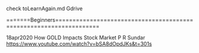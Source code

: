 

check   toLearnAgain.md Gdrive    




















=======Beginners===================================================================     

18apr2020 How GOLD Impacts Stock Market  P R Sundar    https://www.youtube.com/watch?v=bSA8dOpdJKs&t=301s      
